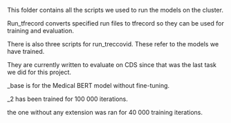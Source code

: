 This folder contains all the scripts we used to run the models on the cluster. 

Run_tfrecord converts specified run files to tfrecord so they can be used for training and evaluation. 

There is also three scripts for run_treccovid. These refer to the models we have trained. 

They are currently written to evaluate on CDS since that was the last task we did for this project.

_base is for the Medical BERT model without fine-tuning.

_2 has been trained for 100 000 iterations. 

the one without any extension was ran for 40 000 training iterations.